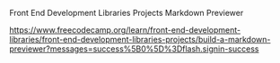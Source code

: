 Front End Development Libraries Projects
Markdown Previewer

https://www.freecodecamp.org/learn/front-end-development-libraries/front-end-development-libraries-projects/build-a-markdown-previewer?messages=success%5B0%5D%3Dflash.signin-success

